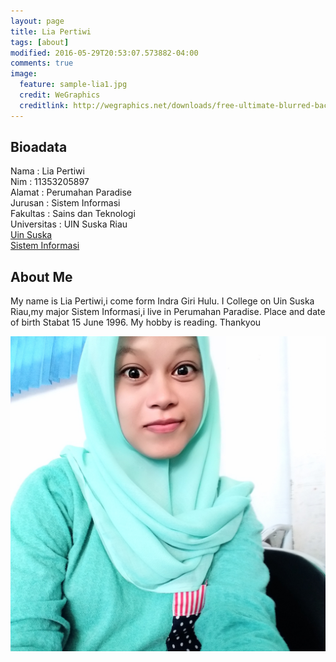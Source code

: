 ```yaml
---
layout: page
title: Lia Pertiwi
tags: [about]
modified: 2016-05-29T20:53:07.573882-04:00
comments: true
image:
  feature: sample-lia1.jpg
  credit: WeGraphics
  creditlink: http://wegraphics.net/downloads/free-ultimate-blurred-background-pack/
---
```


## Bioadata
Nama : Lia Pertiwi<br>
Nim : 11353205897<br>
Alamat : Perumahan Paradise<br>
Jurusan : Sistem Informasi<br>
Fakultas : Sains dan Teknologi<br>
Universitas : UIN Suska Riau<br>
[Uin Suska](http://uin-suska.ac.id)<br>
[Sistem Informasi](http://sif.uin-suska.ac.id)<br>

## About Me
My name is Lia Pertiwi,i come form Indra Giri Hulu. I College on Uin Suska Riau,my major Sistem Informasi,i live in Perumahan Paradise. Place and date of birth Stabat 15 June 1996. My hobby is reading. Thankyou

<img src="/assets/IMG_20160510_031715.jpg">
